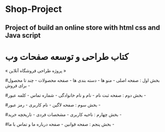 # Shop-Project
Project of build an online store with html css and Java script
---------------------------------------
# کتاب طراحی و توسعه صفحات وب
« پروژه طراحی فروشگاه آنلاین »

#بخش اول :
صفحه اصلی -
منو ها -
دسته بندی ها -
صفحه محصولات -
چند تا محصول برای فروش -

#بخش دوم :
‌صفحه ثبت نام -
‌نام و نام خانوادگی -
‌شماره تماس -
‌کلمه عبور -

#بخش سوم :
‌صفحه لاگین -
‌نام کاربری -
‌رمز عبور -

#بخش چهارم :
‌ناحیه کاربری -
‌مشخصات فردی -
‌تاریخچه خرید -

#بخش پنجم :
‌صفحه قوانین -
‌صفحه درباره ما و تماس با ما -
